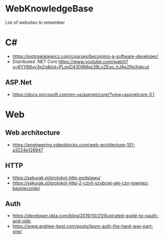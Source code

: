 # WebKnowledgeBase
List of websites to remember

# C#
* https://piotrgankiewicz.com/courses/becoming-a-software-developer/
* Distributed .NET Core https://www.youtube.com/watch?v=6YYB8vv3pZg&list=PLqqD43D6Mqz38LoZEuo_hJAp2NxXskcut
## ASP.Net 
* https://docs.microsoft.com/en-us/aspnet/core/?view=aspnetcore-3.1


# Web
## Web architecture
* https://engineering.videoblocks.com/web-architecture-101-a3224e126947
## HTTP
* https://sekurak.pl/protokol-http-podstawy/
* https://sekurak.pl/protokol-http-2-czyli-szybciej-ale-czy-rowniez-bezpieczniej/
## Auth
* https://developer.okta.com/blog/2019/10/21/illustrated-guide-to-oauth-and-oidc
* https://www.andrew-best.com/posts/learn-auth-the-hard-way-part-one/
